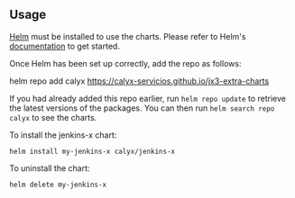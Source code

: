 ## Usage

[Helm](https://helm.sh) must be installed to use the charts.  Please refer to
Helm's [documentation](https://helm.sh/docs) to get started.

Once Helm has been set up correctly, add the repo as follows:

  helm repo add calyx https://calyx-servicios.github.io/jx3-extra-charts

If you had already added this repo earlier, run `helm repo update` to retrieve
the latest versions of the packages.  You can then run `helm search repo
calyx` to see the charts.

To install the jenkins-x chart:

    helm install my-jenkins-x calyx/jenkins-x

To uninstall the chart:

    helm delete my-jenkins-x